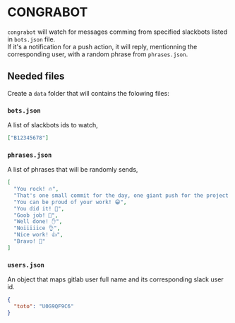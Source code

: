 # CONGRABOT

`congrabot` will watch for messages comming from specified slackbots listed in `bots.json` file.  
If it's a notification for a push action, it will reply, mentionning the corresponding user, with a random phrase from `phrases.json`.

## Needed files

Create a `data` folder that will contains the folowing files:

### `bots.json`

A list of slackbots ids to watch,

```json
["B12345678"]
```

### `phrases.json`

A list of phrases that will be randomly sends,

```json
[
  "You rock! 🔥",
  "That's one small commit for the day, one giant push for the project 🚀",
  "You can be proud of your work! 😁",
  "You did it! 💪",
  "Goob job! 🎉",
  "Well done! ✋",
  "Noiiiiice 👌",
  "Nice work! 👍",
  "Bravo! 👏"
]
```

### `users.json`

An object that maps gitlab user full name and its corresponding slack user id.

```json
{
  "toto": "U0G9QF9C6"
}
```
